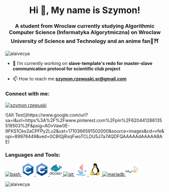 <h1 align="center">Hi 👋, My name is Szymon!</h1>
<h3 align="center">A student from Wroclaw currently studying Algorithmic Computer Science (Informatyka Algorytmiczna) on Wroclaw University of Science and Technology and an anime fan🍣⛩️</h3>

<p align="left"> <img src="https://komarev.com/ghpvc/?username=alaivecya&label=Profile%20views&color=0e75b6&style=flat" alt="alaivecya" /> </p>

- 🔭 I’m currently working on **slave-template's redo for master-slave communication protocol for scientific club project**

- 📫 How to reach me **szymon.rzewuski.sr@gmail.com**

<h3 align="left">Connect with me:</h3>
<p align="left">
<a href="https://linkedin.com/in/szymon rzewuski" target="blank"><img align="center" src="https://raw.githubusercontent.com/rahuldkjain/github-profile-readme-generator/master/src/images/icons/Social/linked-in-alt.svg" alt="szymon rzewuski" height="30" width="40" /></a>
</p>
![Alt Text](https://www.google.com/url?sa=i&url=https%3A%2F%2Fwww.pinterest.com%2Fpin%2F620441286135519503%2F&psig=AOvVaw0E-9FKS1Cko2aCPFPy2Lu2&ust=1710366591502000&source=images&cd=vfe&opi=89978449&ved=0CBIQjRxqFwoTCLDU5J7a74QDFQAAAAAdAAAAABAE)
<h3 align="left">Languages and Tools:</h3>
<p align="left"> <a href="https://www.gnu.org/software/bash/" target="_blank" rel="noreferrer"> <img src="https://www.vectorlogo.zone/logos/gnu_bash/gnu_bash-icon.svg" alt="bash" width="40" height="40"/> </a> <a href="https://www.cprogramming.com/" target="_blank" rel="noreferrer"> <img src="https://raw.githubusercontent.com/devicons/devicon/master/icons/c/c-original.svg" alt="c" width="40" height="40"/> </a> <a href="https://www.w3schools.com/cpp/" target="_blank" rel="noreferrer"> <img src="https://raw.githubusercontent.com/devicons/devicon/master/icons/cplusplus/cplusplus-original.svg" alt="cplusplus" width="40" height="40"/> </a> <a href="https://www.docker.com/" target="_blank" rel="noreferrer"> <img src="https://raw.githubusercontent.com/devicons/devicon/master/icons/docker/docker-original-wordmark.svg" alt="docker" width="40" height="40"/> </a> <a href="https://git-scm.com/" target="_blank" rel="noreferrer"> <img src="https://www.vectorlogo.zone/logos/git-scm/git-scm-icon.svg" alt="git" width="40" height="40"/> </a> <a href="https://www.java.com" target="_blank" rel="noreferrer"> <img src="https://raw.githubusercontent.com/devicons/devicon/master/icons/java/java-original.svg" alt="java" width="40" height="40"/> </a> <a href="https://www.linux.org/" target="_blank" rel="noreferrer"> <img src="https://raw.githubusercontent.com/devicons/devicon/master/icons/linux/linux-original.svg" alt="linux" width="40" height="40"/> </a> <a href="https://mariadb.org/" target="_blank" rel="noreferrer"> <img src="https://www.vectorlogo.zone/logos/mariadb/mariadb-icon.svg" alt="mariadb" width="40" height="40"/> </a> <a href="https://www.mysql.com/" target="_blank" rel="noreferrer"> <img src="https://raw.githubusercontent.com/devicons/devicon/master/icons/mysql/mysql-original-wordmark.svg" alt="mysql" width="40" height="40"/> </a> </p>



<p><img align="center" src="https://github-readme-stats.vercel.app/api/top-langs?username=alaivecya&show_icons=true&locale=en&layout=compact" alt="alaivecya" /></p>

